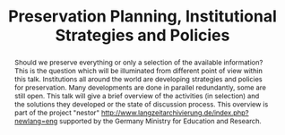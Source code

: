 ---
abstract: Should we preserve everything or only a selection of the available information?
  This is the question which will be illuminated from different point of view within
  this talk. Institutions all around the world are developing strategies and policies
  for preservation. Many developments are done in parallel redundantly, some are still
  open. This talk will give a brief overview of the activities (in selection) and
  the solutions they developed or the state of discussion process. This overview is
  part of the project "nestor" http://www.langzeitarchivierung.de/index.php?newlang=eng
  supported by the Germany Ministry for Education and Research.
creators:
- Severiens, Thomas
date: null
document_url: https://services.phaidra.univie.ac.at/api/object/o:295013/download
grand_parent: iPRES
institutions: []
keywords:
- beijing
landing_page_url: https://phaidra.univie.ac.at/o:295013
language: eng
layout: publication
license: CC BY-SA 3.0 AT
notes_url: null
parent: iPRES 2004
presentation_url: null
publication_type: presentation
size: 721395
source_name: iPRES
title: Preservation Planning, Institutional Strategies and Policies
year: 2004
---
